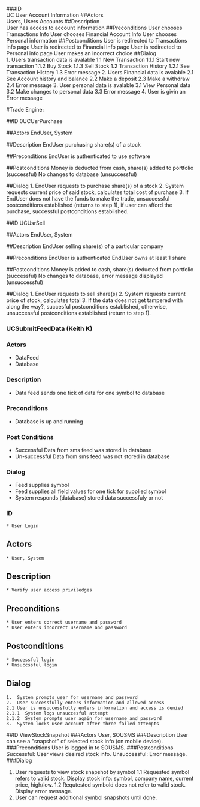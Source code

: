 ###ID	
	UC User Account Information
##Actors	
	Users, Users Accounts
##Description	
	User has access to account information
##Preconditions	
	User chooses Transactions Info
	User chooses Financial Account Info
	User chooses Personal information
##Postconditions	User is redirected to Transactions info page
	User is redirected to Financial info page
	User is redirected to Personal info page
	User makes an incorrect choice 
##Dialog	
	1. Users transaction data is avalable
	1.1 New Transaction
	1.1.1 Start new transaction
	1.1.2 Buy Stock
	1.1.3 Sell Stock
	1.2 Transaction History
	1.2.1 See Transaction History
	1.3 Error message
	2. Users Financial data is avalable
	2.1 See Account history and balance
	2.2 Make a deposit
	2.3 Make a withdraw
	2.4 Error message
	3. User personal data is avalable
	3.1 View Personal data
	3.2 Make changes to personal data
	3.3 Error message
	4. User is givin an Error message 


#Trade Engine: 

##ID 
	0UCUsrPurchase 

##Actors 
	EndUser, System 

##Description 
	EndUser purchasing share(s) of a stock 

##Preconditions 
	EndUser is authenticated to use software 
	
##Postconditions 
	Money is deducted from cash, share(s) added to portfolio (successful) 
	No changes to database (unsuccessful)

##Dialog
	1. EndUser requests to purchase share(s) of a stock 
	2. System requests current price of said stock, calculates total cost of purchase 
	3. If EndUser does not have the funds to make the trade, unsuccessful postconditions established (returns to step 1), if user can afford the purchase, successful postconditions established.  


##ID 
	UCUsrSell 

##Actors 
	EndUser, System 

##Description 
	EndUser selling share(s) of a particular company 

##Preconditions 
	EndUser is authenticated 
	EndUser owns at least 1 share 

##Postconditions 
	Money is added to cash, share(s) deducted from portfolio (successful) 
	No changes to database, error message displayed (unsuccessful) 

##Dialog 
	1. EndUser requests to sell share(s) 
	2. System requests current price of stock, calculates total 
	3. If the data does not get tampered with along the way?, succesful postconditions established, otherwise, unsuccessful postconditions established (return to step 1).

### UCSubmitFeedData (Keith K)

### Actors
* DataFeed 
* Database 

### Description
* Data feed sends one tick of data for one symbol to database

### Preconditions
* Database is up and running

### Post Conditions
* Successful Data from sms feed was stored in database 
* Un-successful Data from sms feed was not stored in database

### Dialog
* Feed supplies symbol
* Feed supplies all field values for one tick for supplied symbol
* System responds (database) stored data successfuly or not


### ID
	* User Login
## Actors
	* User, System
## Description
	* Verify user access priviledges
## Preconditions
	* User enters correct username and password
	* User enters incorrect username and password
## Postconditions
	* Successful login
	* Unsuccssful login
## Dialog
	1.  System prompts user for username and password
	2.  User successfully enters information and allowed access
	2.1 User is unsuccessfully enters information and access is denied
	2.1.1  System logs unsuccesful attempt
	2.1.2  System prompts user again for username and password
	3.  System locks user account after three failed attempts

##ID
 ViewStockSnapshot
###Actors
 User, SOUSMS
###Description
 User can see a "snapshot" of selected stock info (on mobile device).
###Preconditions
 User is logged in to SOUSMS.
###Postconditions
 Successful: User views desired stock info.
 Unsuccessful: Error message.
###Dialog
 1. User requests to view stock snapshot by symbol
 1.1 Requested symbol refers to valid stock.  Display stock info: symbol, company name, current price, high/low.
 1.2 Requtested symbold does not refer to valid stock.  Display error message.
 2. User can request additional symbol snapshots until done.